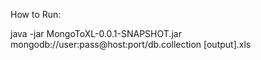 How to Run: 

java -jar MongoToXL-0.0.1-SNAPSHOT.jar mongodb://user:pass@host:port/db.collection [output].xls


